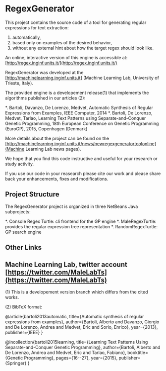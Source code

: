 # RegexGenerator

This project contains the source code of a tool for generating regular expressions for text extraction:
1. automatically,
2. based only on examples of the desired behavior,
3. without any external hint about how the target regex should look like.

An online, interactive version of this engine is accessible at: [http://regex.inginf.units.it/](http://regex.inginf.units.it/)

RegexGenerator was developed at the [http://machinelearning.inginf.units.it] (Machine Learning Lab, University of Trieste, Italy).

The provided engine is a developement release(1) that implements the algorithms published in our articles (2):

*. Bartoli, Davanzo, De Lorenzo, Medvet, Automatic Synthesis of Regular Expressions from Examples, IEEE Computer, 2014
*. Bartoli, De Lorenzo, Medvet, Tarlao, Learning Text Patterns using Separate-and-Conquer Genetic Programming, 18th European Conference on Genetic Programming (EuroGP), 2015, Copenhagen (Denmark)

More details about the project can be found on the [http://machinelearning.inginf.units.it/news/newregexgeneratortoolonline](Machine Learning Lab news pages).

We hope that you find this code instructive and useful for your research or study activity.

If you use our code in your reasearch please cite our work and please share back your enhancements, fixes and 
modifications.

## Project Structure

The RegexGenerator project is organized in three NetBeans Java subprojects:

*. Console Regex Turtle:  cli frontend for the GP engine
*. MaleRegexTurtle:       provides the regular expression tree representation
*. RandomRegexTurtle:     GP search engine 

## Other Links

Machine Learning Lab, twitter account [https://twitter.com/MaleLabTs](https://twitter.com/MaleLabTs)
---

(1) This is a developement version branch which differs from the cited works.

(2) BibTeX format:

@article{bartoli2013automatic,
  title={Automatic synthesis of regular expressions from examples},
  author={Bartoli, Alberto and Davanzo, Giorgio and De Lorenzo, Andrea and Medvet, Eric and Sorio, Enrico},
  year={2013},
  publisher={IEEE}
}

@incollection{bartoli2015learning,
  title={Learning Text Patterns Using Separate-and-Conquer Genetic Programming},
  author={Bartoli, Alberto and De Lorenzo, Andrea and Medvet, Eric and Tarlao, Fabiano},
  booktitle={Genetic Programming},
  pages={16--27},
  year={2015},
  publisher={Springer}
}
